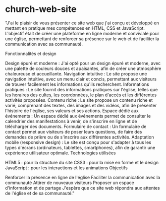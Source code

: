 # church-web-site
"J'ai le plaisir de vous présenter ce site web que j'ai conçu et développé en mettant en pratique mes compétences en HTML, CSS et JavaScript. L'objectif était de créer une plateforme en ligne moderne et conviviale pour une église, permettant de renforcer sa présence sur le web et de faciliter la communication avec sa communauté.

Fonctionnalités et design

Design épuré et moderne : J'ai opté pour un design épuré et moderne, avec une palette de couleurs douces et apaisantes, afin de créer une atmosphère chaleureuse et accueillante.
Navigation intuitive : Le site propose une navigation intuitive, avec un menu clair et concis, permettant aux visiteurs de trouver facilement les informations qu'ils recherchent.
Informations pratiques : Le site fournit des informations pratiques sur l'église, telles que les horaires des cultes, les coordonnées, le plan d'accès et les différentes activités proposées.
Contenu riche : Le site propose un contenu riche et varié, comprenant des textes, des images et des vidéos, afin de présenter l'histoire de l'église, ses valeurs et ses actions.
Espace dédié aux événements : Un espace dédié aux événements permet de consulter le calendrier des manifestations à venir, de s'inscrire en ligne et de télécharger des documents.
Formulaire de contact : Un formulaire de contact permet aux visiteurs de poser leurs questions, de faire des demandes de prière ou de s'inscrire aux différentes activités.
Adaptation mobile (responsive design) : Le site est conçu pour s'adapter à tous les types d'écrans (ordinateurs, tablettes, smartphones), afin de garantir une expérience utilisateur optimale.
Technologies utilisées

HTML5 : pour la structure du site
CSS3 : pour la mise en forme et le design
JavaScript : pour les interactions et les animations
Objectifs

Renforcer la présence en ligne de l'église
Faciliter la communication avec la communauté
Attirer de nouveaux visiteurs
Proposer un espace d'information et de partage
J'espère que ce site web répondra aux attentes de l'église et de sa communauté."
